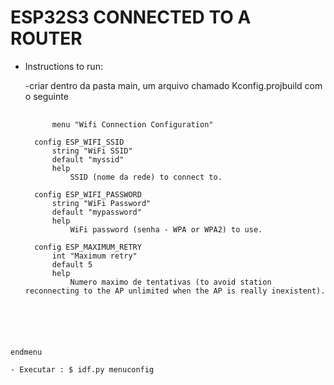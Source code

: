 # ESP32S3 CONNECTED TO A ROUTER

* Instructions to run:

   -criar dentro da pasta main, um arquivo chamado Kconfig.projbuild com o seguinte
   <pre>
        <code>
        menu "Wifi Connection Configuration"

    config ESP_WIFI_SSID
        string "WiFi SSID"
        default "myssid"
        help
            SSID (nome da rede) to connect to.

    config ESP_WIFI_PASSWORD
        string "WiFi Password"
        default "mypassword"
        help
            WiFi password (senha - WPA or WPA2) to use.

    config ESP_MAXIMUM_RETRY
        int "Maximum retry"
        default 5
        help
            Numero maximo de tentativas (to avoid station reconnecting to the AP unlimited when the AP is really inexistent).

endmenu
        </code>
   </pre>

    - Executar : $ idf.py menuconfig
